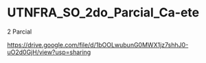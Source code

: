 # UTNFRA_SO_2do_Parcial_Ca-ete
2 Parcial 


https://drive.google.com/file/d/1bOOLwubunG0MWX1jz7shhJ0-uO2d0GjH/view?usp=sharing

